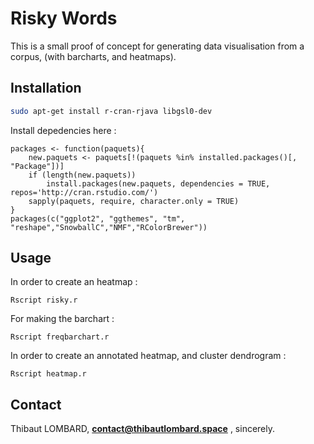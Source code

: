 # Risky Words
This is a small proof of concept for generating data visualisation from a corpus, (with barcharts, and heatmaps).
 
## Installation
```sh
sudo apt-get install r-cran-rjava libgsl0-dev
```
Install depedencies here : 
```
packages <- function(paquets){
    new.paquets <- paquets[!(paquets %in% installed.packages()[, "Package"])]
    if (length(new.paquets))
        install.packages(new.paquets, dependencies = TRUE, repos='http://cran.rstudio.com/')
    sapply(paquets, require, character.only = TRUE)
}
packages(c("ggplot2", "ggthemes", "tm", "reshape","SnowballC","NMF","RColorBrewer"))

```
## Usage
In order to create an heatmap : 
```
Rscript risky.r

```
For making the barchart : 
```
Rscript freqbarchart.r 
```
In order to create an annotated heatmap, and cluster dendrogram : 
```
Rscript heatmap.r

```
## Contact
Thibaut LOMBARD,
 **contact@thibautlombard.space** , 
 sincerely.
